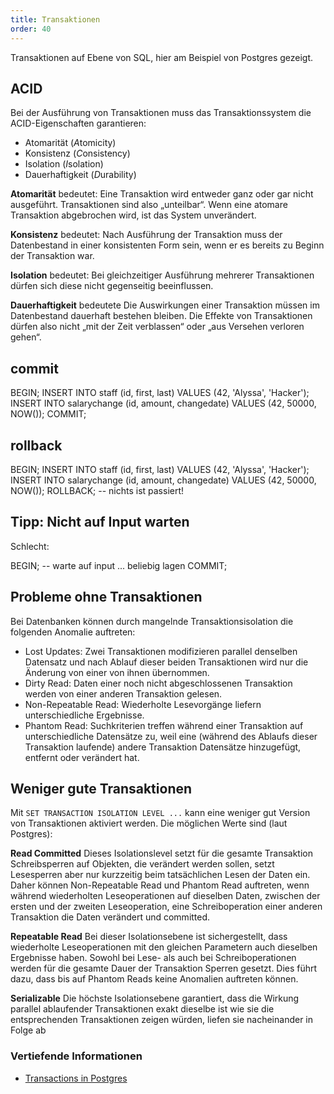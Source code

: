 ```yaml
---
title: Transaktionen
order: 40
---
```


Transaktionen auf Ebene von SQL, hier am Beispiel von Postgres gezeigt.


## ACID

Bei der Ausführung von Transaktionen muss das Transaktionssystem die ACID-Eigenschaften garantieren:

* Atomarität (*A*tomicity)
* Konsistenz (*C*onsistency) 
* Isolation (*I*solation)
* Dauerhaftigkeit (*D*urability) 

**Atomarität** bedeutet: Eine Transaktion wird entweder ganz oder gar nicht ausgeführt. 
Transaktionen sind also „unteilbar“. Wenn eine atomare Transaktion abgebrochen wird, ist das System unverändert.

**Konsistenz** bedeutet:
Nach Ausführung der Transaktion muss der Datenbestand in einer konsistenten Form sein, 
wenn er es bereits zu Beginn der Transaktion war.

**Isolation** bedeutet: Bei gleichzeitiger Ausführung mehrerer 
Transaktionen dürfen sich diese nicht gegenseitig beeinflussen.

**Dauerhaftigkeit** bedeutete
Die Auswirkungen einer Transaktion müssen im Datenbestand dauerhaft bestehen bleiben.  Die Effekte von Transaktionen dürfen also nicht „mit der Zeit verblassen“ oder „aus Versehen verloren gehen“. 


## commit

<sql caption="Beispiel für eine Transaktion in POSTGRES, die zwei Einfüge-Operationen zusammenfasst">
BEGIN;
INSERT INTO staff (id, first, last) 
  VALUES (42, 'Alyssa', 'Hacker');
INSERT INTO salarychange (id, amount, changedate) 
  VALUES (42, 50000, NOW());
COMMIT;
</sql>

## rollback

<sql caption="Beispiel für eine Transaktion in Postgres, die zurück-gerollt wird">
BEGIN;
INSERT INTO staff (id, first, last) 
  VALUES (42, 'Alyssa', 'Hacker');
INSERT INTO salarychange (id, amount, changedate) 
  VALUES (42, 50000, NOW());
ROLLBACK;
-- nichts ist passiert!
</sql>



## Tipp: Nicht auf Input warten

Schlecht: 

<sql>
BEGIN;
-- warte auf input ... beliebig lagen
COMMIT;
</sql>

## Probleme ohne Transaktionen

Bei Datenbanken können durch mangelnde Transaktionsisolation 
die folgenden Anomalie auftreten:

* Lost Updates: Zwei Transaktionen modifizieren parallel denselben Datensatz und nach Ablauf dieser beiden Transaktionen wird nur die Änderung von einer von ihnen übernommen.
* Dirty Read: Daten einer noch nicht abgeschlossenen Transaktion werden von einer anderen Transaktion gelesen.
* Non-Repeatable Read: Wiederholte Lesevorgänge liefern unterschiedliche Ergebnisse.
* Phantom Read: Suchkriterien treffen während einer Transaktion auf unterschiedliche Datensätze zu, weil eine (während des Ablaufs dieser Transaktion laufende) andere Transaktion Datensätze hinzugefügt, entfernt oder verändert hat.

## Weniger gute Transaktionen

Mit `SET TRANSACTION ISOLATION LEVEL ...` kann eine weniger gut
Version von Transaktionen  aktiviert werden.  Die möglichen
Werte sind (laut Postgres):


**Read Committed** Dieses Isolationslevel setzt für die gesamte Transaktion Schreibsperren auf Objekten, die verändert werden sollen, setzt Lesesperren aber nur kurzzeitig beim tatsächlichen Lesen der Daten ein. Daher können Non-Repeatable Read und Phantom Read auftreten, wenn während wiederholten Leseoperationen auf dieselben Daten, zwischen der ersten und der zweiten Leseoperation, eine Schreiboperation einer anderen Transaktion die Daten verändert und committed.

**Repeatable Read** Bei dieser Isolationsebene ist sichergestellt, dass wiederholte Leseoperationen mit den gleichen Parametern auch dieselben Ergebnisse haben. Sowohl bei Lese- als auch bei Schreiboperationen werden für die gesamte Dauer der Transaktion Sperren gesetzt. Dies führt dazu, dass bis auf Phantom Reads keine Anomalien auftreten können.

**Serializable** Die höchste Isolationsebene garantiert, dass die Wirkung parallel ablaufender Transaktionen exakt dieselbe ist wie sie die entsprechenden Transaktionen zeigen würden, liefen sie nacheinander in Folge ab


### Vertiefende Informationen

  * [Transactions in Postgres](http://www.postgresql.org/docs/current/static/transaction-iso.html)
 


